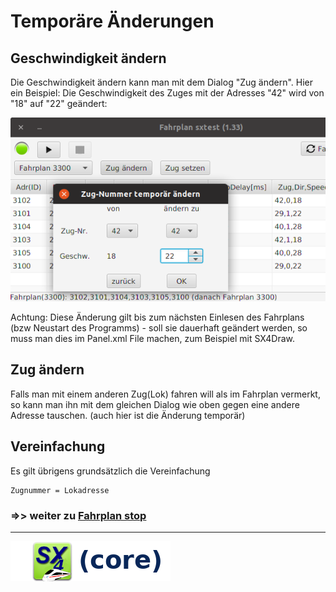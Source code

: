 # Temporäre Änderungen

## Geschwindigkeit ändern

Die Geschwindigkeit ändern kann man mit dem Dialog "Zug ändern". Hier ein Beispiel:
Die Geschwindigkeit des Zuges mit der Adresses "42" wird von "18" auf "22" geändert:

![](change-train.png)

Achtung: Diese Änderung gilt bis zum nächsten Einlesen des Fahrplans (bzw Neustart des Programms) - soll sie
dauerhaft geändert werden, so muss man dies im Panel.xml File machen, zum Beispiel mit SX4Draw.

## Zug ändern

Falls man mit einem anderen Zug(Lok) fahren will als im Fahrplan
vermerkt, so kann man ihn mit dem gleichen Dialog wie oben gegen eine andere Adresse tauschen. 
(auch hier ist die Änderung temporär)

## Vereinfachung

Es gilt übrigens grundsätzlich die Vereinfachung

    Zugnummer = Lokadresse


### =>>  weiter zu [Fahrplan stop](07-Fahrplan_stop.md)

___

![](sx4_loco2_core.png)


